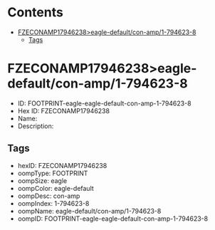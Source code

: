 



Contents
========

* [FZECONAMP17946238>eagle-default/con-amp/1-794623-8](#fzeconamp17946238eagle-defaultcon-amp1-794623-8)
	* [Tags](#tags)

# FZECONAMP17946238>eagle-default/con-amp/1-794623-8

- ID: FOOTPRINT-eagle-eagle-default-con-amp-1-794623-8
- Hex ID: FZECONAMP17946238
- Name: 
- Description: 

## Tags

- hexID: FZECONAMP17946238
- oompType: FOOTPRINT
- oompSize: eagle
- oompColor: eagle-default
- oompDesc: con-amp
- oompIndex: 1-794623-8
- oompName: eagle-default/con-amp/1-794623-8
- oompID: FOOTPRINT-eagle-eagle-default-con-amp-1-794623-8
